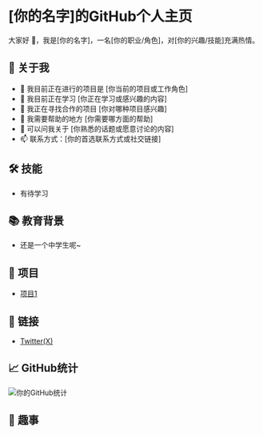 # [你的名字]的GitHub个人主页
大家好 👋，我是[你的名字]，一名[你的职业/角色]，对[你的兴趣/技能]充满热情。

## 🚀 关于我
- 🔭 我目前正在进行的项目是 [你当前的项目或工作角色]
- 🌱 我目前正在学习 [你正在学习或感兴趣的内容]
- 👯 我正在寻找合作的项目 [你对哪种项目感兴趣]
- 🤔 我需要帮助的地方 [你需要哪方面的帮助]
- 💬 可以问我关于 [你熟悉的话题或愿意讨论的内容]
- 📫 联系方式：[你的首选联系方式或社交链接]

## 🛠️ 技能
- 有待学习

## 📚 教育背景
- 还是一个中学生呢~

## 🌟 项目
- [项目1](https://github.com/NeiReBai/lapess)

## 🔗 链接
- [Twitter(X)](https://twitter.com/Aas0309H)

## 📈 GitHub统计
![你的GitHub统计](https://github-readme-stats.vercel.app/api?username=NeiReBai&theme=dark)

## 🎩 趣事
